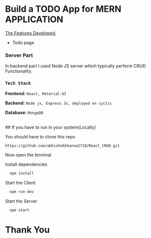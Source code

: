 # Build a TODO App for MERN APPLICATION

 <ins>The Features Developed: </ins>

 <ul>
   <li>Todo page  </li>
 </ul>


### Server Part
In backend part I used Node JS server which typically perform CRUD Functionality.
<br />

### `Tech Stack`

**Frontend:** `React, Material-UI`

**Backend:** `Node js, Express Js, deployed on cyclic`

**Database:** `MongoDB`


<br />
## If you have to run in your system(Locally)

You should have to clone this repo

```bash
https://github.com/abhishekkhanna2710/React_CRUD.git
```

Now open the terminal

Install dependencies

```bash
  npm install
```

Start the Client

```bash
  npm run dev
```

Start the Server

```bash
  npm start
```


<h1>Thank You</h1>



